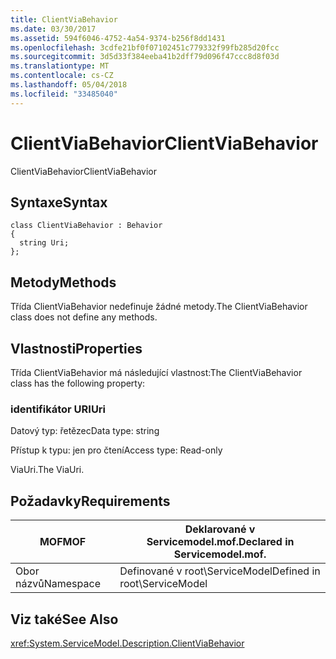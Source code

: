 ```yaml
---
title: ClientViaBehavior
ms.date: 03/30/2017
ms.assetid: 594f6046-4752-4a54-9374-b256f8dd1431
ms.openlocfilehash: 3cdfe21bf0f07102451c779332f99fb285d20fcc
ms.sourcegitcommit: 3d5d33f384eeba41b2dff79d096f47ccc8d8f03d
ms.translationtype: MT
ms.contentlocale: cs-CZ
ms.lasthandoff: 05/04/2018
ms.locfileid: "33485040"
---
```

# <a name="clientviabehavior"></a><span data-ttu-id="b8900-102">ClientViaBehavior</span><span class="sxs-lookup"><span data-stu-id="b8900-102">ClientViaBehavior</span></span>
<span data-ttu-id="b8900-103">ClientViaBehavior</span><span class="sxs-lookup"><span data-stu-id="b8900-103">ClientViaBehavior</span></span>  
  
## <a name="syntax"></a><span data-ttu-id="b8900-104">Syntaxe</span><span class="sxs-lookup"><span data-stu-id="b8900-104">Syntax</span></span>  
  
```  
class ClientViaBehavior : Behavior  
{  
  string Uri;  
};  
```  
  
## <a name="methods"></a><span data-ttu-id="b8900-105">Metody</span><span class="sxs-lookup"><span data-stu-id="b8900-105">Methods</span></span>  
 <span data-ttu-id="b8900-106">Třída ClientViaBehavior nedefinuje žádné metody.</span><span class="sxs-lookup"><span data-stu-id="b8900-106">The ClientViaBehavior class does not define any methods.</span></span>  
  
## <a name="properties"></a><span data-ttu-id="b8900-107">Vlastnosti</span><span class="sxs-lookup"><span data-stu-id="b8900-107">Properties</span></span>  
 <span data-ttu-id="b8900-108">Třída ClientViaBehavior má následující vlastnost:</span><span class="sxs-lookup"><span data-stu-id="b8900-108">The ClientViaBehavior class has the following property:</span></span>  
  
### <a name="uri"></a><span data-ttu-id="b8900-109">identifikátor URI</span><span class="sxs-lookup"><span data-stu-id="b8900-109">Uri</span></span>  
 <span data-ttu-id="b8900-110">Datový typ: řetězec</span><span class="sxs-lookup"><span data-stu-id="b8900-110">Data type: string</span></span>  
  
 <span data-ttu-id="b8900-111">Přístup k typu: jen pro čtení</span><span class="sxs-lookup"><span data-stu-id="b8900-111">Access type: Read-only</span></span>  
  
 <span data-ttu-id="b8900-112">ViaUri.</span><span class="sxs-lookup"><span data-stu-id="b8900-112">The ViaUri.</span></span>  
  
## <a name="requirements"></a><span data-ttu-id="b8900-113">Požadavky</span><span class="sxs-lookup"><span data-stu-id="b8900-113">Requirements</span></span>  
  
|<span data-ttu-id="b8900-114">MOF</span><span class="sxs-lookup"><span data-stu-id="b8900-114">MOF</span></span>|<span data-ttu-id="b8900-115">Deklarované v Servicemodel.mof.</span><span class="sxs-lookup"><span data-stu-id="b8900-115">Declared in Servicemodel.mof.</span></span>|  
|---------|-----------------------------------|  
|<span data-ttu-id="b8900-116">Obor názvů</span><span class="sxs-lookup"><span data-stu-id="b8900-116">Namespace</span></span>|<span data-ttu-id="b8900-117">Definované v root\ServiceModel</span><span class="sxs-lookup"><span data-stu-id="b8900-117">Defined in root\ServiceModel</span></span>|  
  
## <a name="see-also"></a><span data-ttu-id="b8900-118">Viz také</span><span class="sxs-lookup"><span data-stu-id="b8900-118">See Also</span></span>  
 <xref:System.ServiceModel.Description.ClientViaBehavior>
